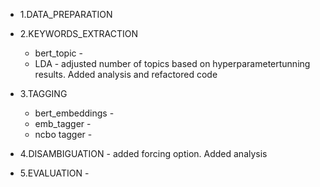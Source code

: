 * 1.DATA_PREPARATION 

* 2.KEYWORDS_EXTRACTION
    * bert_topic - 
    * LDA - adjusted number of topics based on hyperparametertunning results. Added analysis and refactored code
* 3.TAGGING
    * bert_embeddings - 
    * emb_tagger - 
    * ncbo tagger - 
* 4.DISAMBIGUATION - added forcing option. Added analysis
* 5.EVALUATION - 


